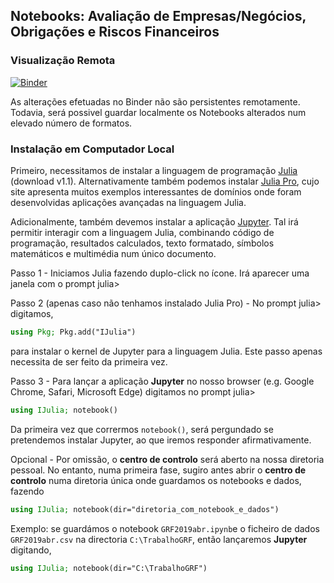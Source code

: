 ## Notebooks: Avaliação de Empresas/Negócios, Obrigações e Riscos Financeiros

### Visualização Remota
 [![Binder](https://mybinder.org/badge_logo.svg)](https://mybinder.org/v2/gh/ASaragga/Notebooks.jl/master)

As alterações efetuadas no Binder não são persistentes remotamente. Todavia, será possivel guardar localmente os Notebooks alterados num elevado número de formatos. 

### Instalação em Computador Local

Primeiro, necessitamos de instalar a linguagem de programação [Julia](https://julialang.org) (download v1.1). Alternativamente também podemos instalar [Julia Pro](https://juliacomputing.com/case-studies/), cujo site apresenta muitos exemplos interessantes de domínios onde foram desenvolvidas aplicações avançadas na linguagem Julia. 

Adicionalmente, também devemos instalar a aplicação [Jupyter](https://jupyter.org). Tal irá permitir interagir com a linguagem Julia, combinando código de programação, resultados calculados, texto formatado, símbolos matemáticos e multimédia num único documento. 

Passo 1 - Iniciamos Julia fazendo duplo-click no ícone. Irá aparecer uma janela com o prompt julia>

Passo 2 (apenas caso não tenhamos instalado Julia Pro) - No prompt julia> digitamos,
```julia
using Pkg; Pkg.add("IJulia")
```
para instalar o kernel de Jupyter para a linguagem Julia. Este passo apenas necessita de ser feito da primeira vez. 

Passo 3 - Para lançar a aplicação **Jupyter** no nosso browser (e.g. Google Chrome, Safari, Microsoft Edge) digitamos no prompt julia>
```julia
using IJulia; notebook()
```
Da primeira vez que corrermos `notebook()`, será pergundado se pretendemos instalar Jupyter, ao que iremos responder afirmativamente. 

Opcional - Por omissão, o **centro de controlo** será aberto na nossa diretoria pessoal. No entanto, numa primeira fase, sugiro antes abrir o **centro de controlo** numa diretoria única onde guardamos os notebooks e dados, fazendo
```julia
using IJulia; notebook(dir="diretoria_com_notebook_e_dados")
```
Exemplo: se guardámos o notebook ```GRF2019abr.ipynb```e o ficheiro de dados ```GRF2019abr.csv``` na directoria ```C:\TrabalhoGRF```, então lançaremos **Jupyter** digitando,

```julia
using IJulia; notebook(dir="C:\TrabalhoGRF")
```
